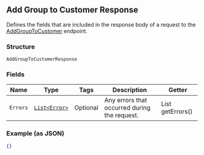## Add Group to Customer Response

Defines the fields that are included in the response body of
a request to the [AddGroupToCustomer](#endpoint-addgrouptocustomer) endpoint.

### Structure

`AddGroupToCustomerResponse`

### Fields

| Name | Type | Tags | Description | Getter |
|  --- | --- | --- | --- | --- |
| `Errors` | [`List<Error>`](/doc/models/error.md) | Optional | Any errors that occurred during the request. | List<Error> getErrors() |

### Example (as JSON)

```json
{}
```

